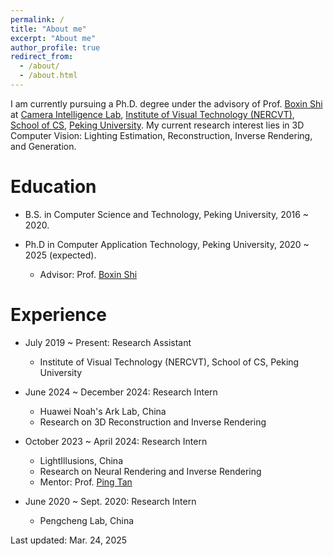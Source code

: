 ```yaml
---
permalink: /
title: "About me"
excerpt: "About me"
author_profile: true
redirect_from: 
  - /about/
  - /about.html
---
```


I am currently pursuing a Ph.D. degree under the advisory of Prof. [Boxin Shi](https://camera.pku.edu.cn/team) at [Camera Intelligence Lab](https://camera.pku.edu.cn), [Institute of Visual Technology (NERCVT)](https://idm.pku.edu.cn), [School of CS](https://cs.pku.edu.cn), [Peking University](https://www.pku.edu.cn). My current research interest lies in 3D Computer Vision: Lighting Estimation, Reconstruction, Inverse Rendering, and Generation.

Education
======
* B.S. in Computer Science and Technology, Peking University, 2016 ~ 2020.

* Ph.D in Computer Application Technology, Peking University, 2020 ~ 2025 (expected).
  * Advisor: Prof. [Boxin Shi](https://camera.pku.edu.cn/team)

Experience
======
* July 2019 ~ Present: Research Assistant
  * Institute of Visual Technology (NERCVT), School of CS, Peking University

* June 2024 ~ December 2024: Research Intern
  * Huawei Noah's Ark Lab, China
  * Research on 3D Reconstruction and Inverse Rendering

* October 2023 ~ April 2024: Research Intern
  * LightIllusions, China
  * Research on Neural Rendering and Inverse Rendering
  * Mentor: Prof. [Ping Tan](https://ece.hkust.edu.hk/pingtan)

* June 2020 ~ Sept. 2020: Research Intern 
  * Pengcheng Lab, China

Last updated: Mar. 24, 2025